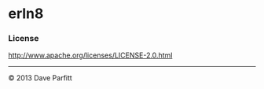 erln8
=====


### License

http://www.apache.org/licenses/LICENSE-2.0.html

---

© 2013 Dave Parfitt
